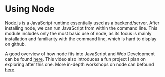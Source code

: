 # Using Node
[Node.js](https://nodejs.org/en/) is a JavaScript runtime essentially used as a backend/server.
After installing node, we can run JavaScript from within the command line. This module includes
only the most basic use of node, as its focus is mainly installation and familiarity with
the command line, which is hard to display on github.

A good overview of how node fits into JavaScript and Web Development can be found [here](https://www.youtube.com/watch?v=RF5_MPSNAtU&index=1&list=PLRqwX-V7Uu6atTSxoRiVnSuOn6JHnq2yV). 
This video also introduces a fun project I plan on exploring after this one. More in-depth workshops
on node can befound [here](https://nodeschool.io/#workshoppers).